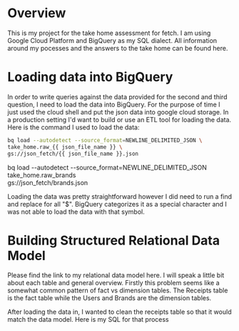 # Overview

This is my project for the take home assessment for fetch. I am using Google Cloud Platform and BigQuery as my SQL dialect. All information around my pocesses and the answers to the take home can be found here.

# Loading data into BigQuery

In order to write queries against the data provided for the second and third question, I need to load the data into BigQuery. For the purpose of time I just used the cloud shell and put the json data into google cloud storage. In a production setting I'd want to build or use an ETL tool for loading the data. Here is the command I used to load the data:

```bash
bq load --autodetect --source_format=NEWLINE_DELIMITED_JSON \
take_home.raw_{{ json_file_name }} \
gs://json_fetch/{{ json_file_name }}.json
```

bq load --autodetect --source_format=NEWLINE_DELIMITED_JSON \
take_home.raw_brands \
gs://json_fetch/brands.json

Loading the data was pretty straightforward however I did need to run a find and replace for all "$". BigQuery categorizes it as a special character and I was not able to load the data with that symbol. 

# Building Structured Relational Data Model

Please find the link to my relational data model here. I will speak a little bit about each table and general overview. Firstly this problem seems like a somewhat common pattern of fact vs dimension tables. The Receipts table is the fact table while the Users and Brands are the dimension tables. 

After loading the data in, I wanted to clean the receipts table so that it would match the data model. Here is my SQL for that process

